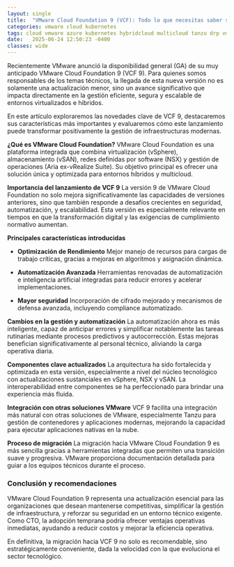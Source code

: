 ```yaml
---
layout: single
title:  "VMware Cloud Foundation 9 (VCF): Todo lo que necesitas saber sobre la nueva versión"
categories: vmware cloud kubernetes
tags: cloud vmware azure kubernetes hybridcloud multicloud tanzu drp vmconaws nsx vrealize sddc gcp aria devops vcf
date:   2025-06-24 12:50:23 -0400
classes: wide
---
```


Recientemente VMware anunció la disponibilidad general (GA) de su muy anticipado VMware Cloud Foundation 9 (VCF 9). Para quienes somos responsables de los temas técnicos, la llegada de esta nueva versión no es solamente una actualización menor, sino un avance significativo que impacta directamente en la gestión eficiente, segura y escalable de entornos virtualizados e híbridos.

En este artículo exploraremos las novedades clave de VCF 9, destacaremos sus características más importantes y evaluaremos cómo este lanzamiento puede transformar positivamente la gestión de infraestructuras modernas.

**¿Qué es VMware Cloud Foundation?**
VMware Cloud Foundation es una plataforma integrada que combina virtualización (vSphere), almacenamiento (vSAN), redes definidas por software (NSX) y gestión de operaciones (Aria ex-vRealize Suite). Su objetivo principal es ofrecer una solución única y optimizada para entornos híbridos y multicloud.

**Importancia del lanzamiento de VCF 9**
La versión 9 de VMware Cloud Foundation no solo mejora significativamente las capacidades de versiones anteriores, sino que también responde a desafíos crecientes en seguridad, automatización, y escalabilidad. Esta versión es especialmente relevante en tiempos en que la transformación digital y las exigencias de cumplimiento normativo aumentan.

**Principales características introducidas**

- **Optimización de Rendimiento** 
  Mejor manejo de recursos para cargas de trabajo críticas, gracias a mejoras en algoritmos y asignación dinámica.

- **Automatización Avanzada**
  Herramientas renovadas de automatización e inteligencia artificial integradas para reducir errores y acelerar implementaciones.

- **Mayor seguridad**
  Incorporación de cifrado mejorado y mecanismos de defensa avanzada, incluyendo compliance automatizado.

**Cambios en la gestión y automatización**
La automatización ahora es más inteligente, capaz de anticipar errores y simplificar notablemente las tareas rutinarias mediante procesos predictivos y autocorrección. Estas mejoras benefician significativamente al personal técnico, aliviando la carga operativa diaria.

**Componentes clave actualizados**
La arquitectura ha sido fortalecida y optimizada en esta versión, especialmente a nivel del núcleo tecnológico con actualizaciones sustanciales en vSphere, NSX y vSAN. La interoperabilidad entre componentes se ha perfeccionado para brindar una experiencia más fluida.

**Integración con otras soluciones VMware**
VCF 9 facilita una integración más natural con otras soluciones de VMware, especialmente Tanzu para gestión de contenedores y aplicaciones modernas, mejorando la capacidad para ejecutar aplicaciones nativas en la nube.

**Proceso de migración**
La migración hacia VMware Cloud Foundation 9 es más sencilla gracias a herramientas integradas que permiten una transición suave y progresiva. VMware proporciona documentación detallada para guiar a los equipos técnicos durante el proceso.


### Conclusión y recomendaciones

VMware Cloud Foundation 9 representa una actualización esencial para las organizaciones que desean mantenerse competitivas, simplificar la gestión de infraestructura, y reforzar su seguridad en un entorno técnico exigente. Como CTO, la adopción temprana podría ofrecer ventajas operativas inmediatas, ayudando a reducir costos y mejorar la eficiencia operativa.

En definitiva, la migración hacia VCF 9 no solo es recomendable, sino estratégicamente conveniente, dada la velocidad con la que evoluciona el sector tecnológico.